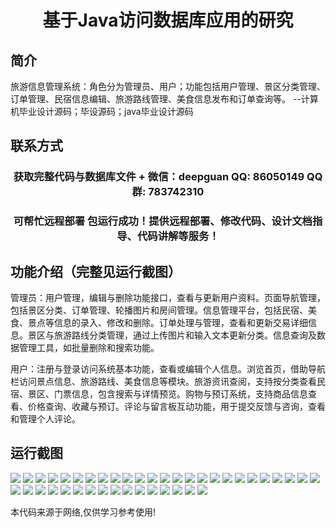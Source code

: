 <p><h1 align="center">基于Java访问数据库应用的研究</h1></p>

## 简介
旅游信息管理系统：角色分为管理员、用户；功能包括用户管理、景区分类管理、订单管理、民宿信息编辑、旅游路线管理、美食信息发布和订单查询等。    --计算机毕业设计源码；毕设源码；java毕业设计源码


## 联系方式
<p><h3 align="center">获取完整代码与数据库文件 + 微信：deepguan QQ: 86050149 QQ群: 783742310</h3></p>
<p><h3 align="center">可帮忙远程部署 包运行成功！提供远程部署、修改代码、设计文档指导、代码讲解等服务！</h3></p>

## 功能介绍（完整见运行截图）
管理员：用户管理，编辑与删除功能接口，查看与更新用户资料。页面导航管理，包括景区分类、订单管理、轮播图片和房间管理。信息管理平台，包括民宿、美食、景点等信息的录入、修改和删除。订单处理与管理，查看和更新交易详细信息。景区与旅游路线分类管理，通过上传图片和输入文本更新分类。信息查询及数据管理工具，如批量删除和搜索功能。

用户：注册与登录访问系统基本功能，查看或编辑个人信息。浏览首页，借助导航栏访问景点信息、旅游路线、美食信息等模块。旅游资讯查阅，支持按分类查看民宿、景区、门票信息，包含搜索与详情预览。购物与预订系统，支持商品信息查看、价格查询、收藏与预订。评论与留言板互动功能，用于提交反馈与咨询，查看和管理个人评论。


## 运行截图
![](img/001.jpg)
![](img/002.jpg)
![](img/003.jpg)
![](img/004.jpg)
![](img/005.jpg)
![](img/006.jpg)
![](img/007.jpg)
![](img/008.jpg)
![](img/009.jpg)
![](img/010.jpg)
![](img/011.jpg)
![](img/012.jpg)
![](img/013.jpg)
![](img/014.jpg)
![](img/015.jpg)
![](img/016.jpg)
![](img/017.jpg)
![](img/018.jpg)
![](img/019.jpg)
![](img/020.jpg)
![](img/021.jpg)
![](img/022.jpg)
![](img/023.jpg)
![](img/024.jpg)
![](img/025.jpg)
![](img/026.jpg)
![](img/027.jpg)
![](img/028.jpg)
![](img/029.jpg)
![](img/030.jpg)
![](img/031.jpg)
![](img/032.jpg)
![](img/033.jpg)
![](img/034.jpg)
![](img/035.jpg)
![](img/036.jpg)
![](img/037.jpg)
![](img/038.jpg)
![](img/039.jpg)
![](img/040.jpg)
![](img/041.jpg)

<p>本代码来源于网络,仅供学习参考使用!</p>
